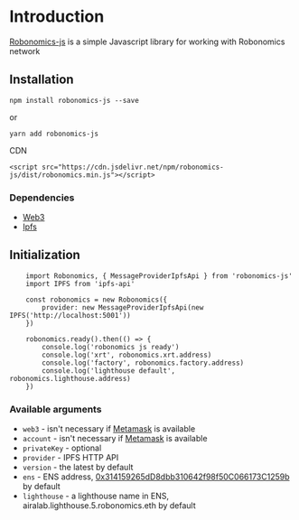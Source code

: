 # Introduction

[Robonomics-js](https://github.com/airalab/robonomics-js) is a simple Javascript library for working with Robonomics network

## Installation

```
npm install robonomics-js --save
```

or

```
yarn add robonomics-js
```

CDN

```
<script src="https://cdn.jsdelivr.net/npm/robonomics-js/dist/robonomics.min.js"></script>
```

### Dependencies 

* [Web3](https://github.com/ethereum/web3.js/)
* [Ipfs](https://github.com/ipfs/js-ipfs)


## Initialization


```
    import Robonomics, { MessageProviderIpfsApi } from 'robonomics-js'
    import IPFS from 'ipfs-api'

    const robonomics = new Robonomics({
        provider: new MessageProviderIpfsApi(new IPFS('http://localhost:5001'))
    })

    robonomics.ready().then(() => {
        console.log('robonomics js ready')
        console.log('xrt', robonomics.xrt.address)
        console.log('factory', robonomics.factory.address)
        console.log('lighthouse default', robonomics.lighthouse.address)
    })
```

### Available arguments

* ``web3`` - isn't necessary if [Metamask](http://metamask.io/) is available
* ``account`` - isn't necessary if [Metamask](http://metamask.io/) is available
* ``privateKey`` - optional
* ``provider`` - IPFS HTTP API 
* ``version`` - the latest by default
* ``ens`` - ENS address, [0x314159265dD8dbb310642f98f50C066173C1259b](https://etherscan.io/address/0x314159265dD8dbb310642f98f50C066173C1259b) by default
* ``lighthouse`` - a lighthouse name in ENS, airalab.lighthouse.5.robonomics.eth by default


